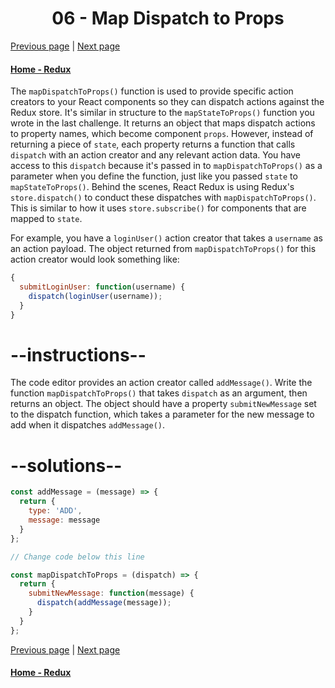 # <center>06 - Map Dispatch to Props</center>

[Previous page](05-map-state-to-props.md) | [Next page](07-connect-redux-to-react.md)

#### [Home - Redux](./README.md)



The `mapDispatchToProps()` function is used to provide specific action creators to your React components so they can dispatch actions against the Redux store. It's similar in structure to the `mapStateToProps()` function you wrote in the last challenge. It returns an object that maps dispatch actions to property names, which become component `props`. However, instead of returning a piece of `state`, each property returns a function that calls `dispatch` with an action creator and any relevant action data. You have access to this `dispatch` because it's passed in to `mapDispatchToProps()` as a parameter when you define the function, just like you passed `state` to `mapStateToProps()`. Behind the scenes, React Redux is using Redux's `store.dispatch()` to conduct these dispatches with `mapDispatchToProps()`. This is similar to how it uses `store.subscribe()` for components that are mapped to `state`.

For example, you have a `loginUser()` action creator that takes a `username` as an action payload. The object returned from `mapDispatchToProps()` for this action creator would look something like:

```jsx
{
  submitLoginUser: function(username) {
    dispatch(loginUser(username));
  }
}
```

# --instructions--

The code editor provides an action creator called `addMessage()`. Write the function `mapDispatchToProps()` that takes `dispatch` as an argument, then returns an object. The object should have a property `submitNewMessage` set to the dispatch function, which takes a parameter for the new message to add when it dispatches `addMessage()`.

# --solutions--

```jsx
const addMessage = (message) => {
  return {
    type: 'ADD',
    message: message
  }
};

// Change code below this line

const mapDispatchToProps = (dispatch) => {
  return {
    submitNewMessage: function(message) {
      dispatch(addMessage(message));
    }
  }
};
```



[Previous page](05-map-state-to-props.md) | [Next page](07-connect-redux-to-react.md)

#### [Home - Redux](./README.md)